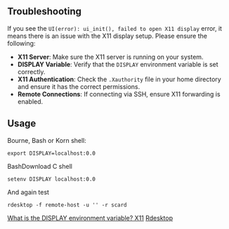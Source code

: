 
## Troubleshooting

If you see the `UI(error): ui_init(), failed to open X11 display` error, it means there is an issue with the X11 display setup. Please ensure the following:

- **X11 Server**: Make sure the X11 server is running on your system.
- **DISPLAY Variable**: Verify that the `DISPLAY` environment variable is set correctly.
- **X11 Authentication**: Check the `.Xauthority` file in your home directory and ensure it has the correct permissions.
- **Remote Connections**: If connecting via SSH, ensure X11 forwarding is enabled.



## Usage

Bourne, Bash or Korn shell:

```
export DISPLAY=localhost:0.0
```

BashDownload  C shell
```
setenv DISPLAY localhost:0.0
```
And again test 
```
rdesktop -f remote-host -u '' -r scard 
```
[What is the DISPLAY environment variable? X11](https://datacadamia.com/ssh/x11/display)
[Rdesktop](https://github.com/rdesktop/rdesktop/releases)




